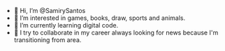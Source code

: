 - 👋 Hi, I’m @SamirySantos
- 👀 I’m interested in games, books, draw, sports and animals.
- 🌱 I’m currently learning digital code.
- 💞️ I try to collaborate in my career always looking for news because I'm transitioning from area.


<!---
SamirySantos/SamirySantos is a ✨ special ✨ repository because its `README.md` (this file) appears on your GitHub profile.
You can click the Preview link to take a look at your changes.
--->
